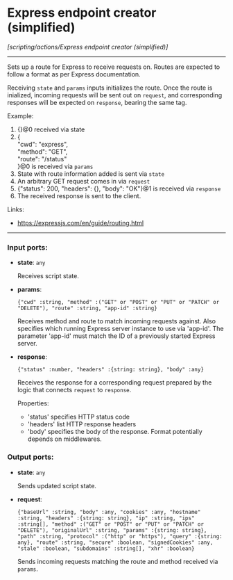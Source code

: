 # Express endpoint creator (simplified)

_[scripting/actions/Express endpoint creator (simplified)]_

---

Sets up a route for Express to receive requests on. Routes are expected to follow a format as per Express documentation.  
  
Receiving `state` and `params` inputs initializes the route. Once the route is inialized, incoming requests will be sent out on `request`, and corresponding responses will be expected on `response`, bearing the same tag.  
  
Example:  
1. {}@0 received via state  
2. {  
  "cwd": "express",  
  "method": "GET",  
  "route": "/status"  
}@0 is received via `params`  
3. State with route information added is sent via `state`  
4. An arbitrary GET request comes in via `request`  
5. {"status": 200, "headers": {}, "body": "OK"}@1 is received via `response`  
6. The received response is sent to the client.  
  
Links:  
* https://expressjs.com/en/guide/routing.html  

---

### Input ports:

* __state__: ` any `

    Receives script state.


* __params__: 
    ```
    {"cwd" :string, "method" :("GET" or "POST" or "PUT" or "PATCH" or "DELETE"), "route" :string, "app-id" :string}
    ```

    Receives method and route to match incoming requests against. Also specifies which running Express server instance to use via 'app-id'. The parameter 'app-id' must match the ID of a previously started Express server.


* __response__: 
    ```
    {"status" :number, "headers" :{string: string}, "body" :any}
    ```

    Receives the response for a corresponding request prepared by the logic that connects `request` to `response`.
    
    Properties:
    * 'status' specifies HTTP status code
    * 'headers' list HTTP response headers
    * 'body' specifies the body of the response. Format potentially depends on middlewares.

### Output ports:

* __state__: ` any `

    Sends updated script state.


* __request__: 
    ```
    {"baseUrl" :string, "body" :any, "cookies" :any, "hostname" :string, "headers" :{string: string}, "ip" :string, "ips" :string[], "method" :("GET" or "POST" or "PUT" or "PATCH" or "DELETE"), "originalUrl" :string, "params" :{string: string}, "path" :string, "protocol" :("http" or "https"), "query" :{string: any}, "route" :string, "secure" :boolean, "signedCookies" :any, "stale" :boolean, "subdomains" :string[], "xhr" :boolean}
    ```

    Sends incoming requests matching the route and method received via `params`.

